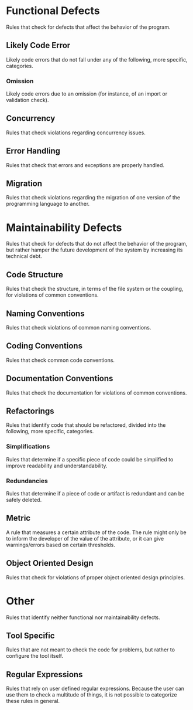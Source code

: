 # Functional Defects
Rules that check for defects that affect the behavior of the program.

## Likely Code Error
Likely code errors that do not fall under any of the following, more specific, categories. 

### Omission
Likely code errors due to an omission (for instance, of an import or validation check).

## Concurrency
Rules that check violations regarding concurrency issues.

## Error Handling
Rules that check that errors and exceptions are properly handled. 

## Migration
Rules that check violations regarding the migration of one version of the programming language to another. 

# Maintainability Defects
Rules that check for defects that do not affect the behavior of the program, but rather hamper the future development of the system by increasing its technical debt.

## Code Structure
Rules that check the structure, in terms of the file system or the coupling, for violations of common conventions.

## Naming Conventions
Rules that check violations of common naming conventions. 

## Coding Conventions
Rules that check common code conventions.

## Documentation Conventions
Rules that check the documentation for violations of common conventions.

## Refactorings
Rules that identify code that should be refactored, divided into the following, more specific, categories.

### Simplifications
Rules that determine if a specific piece of code could be simplified to improve readability and understandability.

### Redundancies
Rules that determine if a piece of code or artifact is redundant and can be safely deleted.

## Metric
A rule that measures a certain attribute of the code. The rule might only be to inform the developer of the value of the attribute, or it can give warnings/errors based on certain thresholds.

## Object Oriented Design
Rules that check for violations of proper object oriented design principles.

# Other
Rules that identify neither functional nor maintainability defects.

## Tool Specific
Rules that are not meant to check the code for problems, but rather to configure the tool itself.

## Regular Expressions
Rules that rely on user defined regular expressions. Because the user can use them to check a multitude of things, it is not possible to categorize these rules in general.
